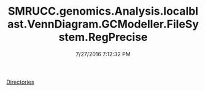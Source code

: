 ﻿---
title: SMRUCC.genomics.Analysis.localblast.VennDiagram.GCModeller.FileSystem.RegPrecise
date: 7/27/2016 7:12:32 PM
---

[Directories](T-SMRUCC.genomics.Analysis.localblast.VennDiagram.GCModeller.FileSystem.RegPrecise.Directories.html)
